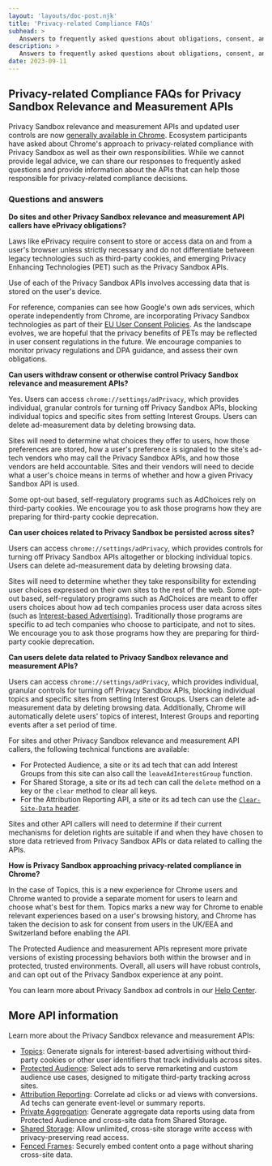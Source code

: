 ```yaml
---
layout: 'layouts/doc-post.njk'
title: 'Privacy-related Compliance FAQs'
subhead: >
   Answers to frequently asked questions about obligations, consent, and user controls.
description: >
   Answers to frequently asked questions about obligations, consent, and user controls.
date: 2023-09-11
---
```


## Privacy-related Compliance FAQs for Privacy Sandbox Relevance and Measurement APIs

Privacy Sandbox relevance and measurement APIs and updated user controls are
now
[generally available in Chrome](https://privacysandbox.com/intl/en_us/news/privacy-sandbox-for-the-web-reaches-general-availability).
Ecosystem participants have asked about Chrome's approach to privacy-related
compliance with Privacy Sandbox as well as their own responsibilities. While we
cannot provide legal advice, we can share our responses to frequently asked
questions and provide information about the APIs that can help those responsible
for privacy-related compliance decisions.

### Questions and answers

**Do sites and other Privacy Sandbox relevance and measurement API callers have ePrivacy obligations?**

Laws like ePrivacy require consent to store or access data on and from a user's
browser unless strictly necessary and do not differentiate between legacy
technologies such as third-party cookies, and emerging Privacy Enhancing
Technologies (PET) such as the Privacy Sandbox APIs.

Use of each of the Privacy Sandbox APIs involves accessing data that is stored
on the user's device.

For reference, companies can see how Google's own ads services, which operate
independently from Chrome, are incorporating Privacy Sandbox technologies as
part of their
[EU User Consent Policies](https://www.google.com/about/company/user-consent-policy-help/#:~:text=Do%20I%20need%20to%20follow%20this%20policy%20if%20I%20participate,and%20the%20UK.).
As the landscape evolves, we are hopeful that the privacy benefits of PETs may
be reflected in user consent regulations in the future. We encourage companies
to monitor privacy regulations and DPA guidance, and assess their own
obligations.

**Can users withdraw consent or otherwise control Privacy Sandbox relevance and measurement APIs?**

Yes. Users can access `chrome://settings/adPrivacy`, which provides individual,
granular controls for turning off Privacy Sandbox APIs, blocking individual
topics and specific sites from setting Interest Groups. Users can delete
ad-measurement data by deleting browsing data.

Sites will need to determine what choices they offer to users, how those
preferences are stored, how a user's preference is signaled to the site's
ad-tech vendors who may call the Privacy Sandbox APIs, and how those vendors are
held accountable. Sites and their vendors will need to decide what a user's
choice means in terms of whether and how a given Privacy Sandbox API is used.

Some opt-out based, self-regulatory programs such as AdChoices rely on third-party
cookies. We encourage you to ask those programs how they are preparing for
third-party cookie deprecation.

**Can user choices related to Privacy Sandbox be persisted across sites?**

Users can access `chrome://settings/adPrivacy`, which provides controls for turning
off Privacy Sandbox APIs altogether or blocking individual topics. Users can
delete ad-measurement data by deleting browsing data.

Sites will need to determine whether they take responsibility for extending
user choices expressed on their own sites to the rest of the web. Some opt-out
based, self-regulatory programs such as AdChoices are meant to offer users choices
about how ad tech companies process user data across sites (such as
[Interest-based Advertising](https://youradchoices.com/learn#learn-icon)).
Traditionally those programs are specific to ad tech companies who choose to
participate, and not to sites. We encourage you to ask those programs how they
are preparing for third-party cookie deprecation.

**Can users delete data related to Privacy Sandbox relevance and measurement APIs?**

Users can access `chrome://settings/adPrivacy`, which provides individual, granular
controls for turning off Privacy Sandbox APIs, blocking individual topics and
specific sites from setting Interest Groups. Users can delete ad-measurement
data by deleting browsing data. Additionally, Chrome will automatically delete
users' topics of interest, Interest Groups and reporting events after a set
period of time.

For sites and other Privacy Sandbox relevance and measurement API callers, the
following technical functions are available:

-   For Protected Audience, a site or its ad tech that can add Interest
    Groups from this site can also call the `leaveAdInterestGroup` function.
-   For Shared Storage, a site or its ad tech can call the `delete` method
    on a key or the `clear` method to clear all keys.
-   For the Attribution Reporting API, a site or its ad tech can use
    the
    [`Clear-Site-Data` header](https://developer.mozilla.org/docs/Web/HTTP/Headers/Clear-Site-Data).

Sites and other API callers will need to determine if their current mechanisms
for deletion rights are suitable if and when they have chosen to store data
retrieved from Privacy Sandbox APIs or data related to calling the APIs.

**How is Privacy Sandbox approaching privacy-related compliance in Chrome?**

In the case of Topics, this is a new experience for Chrome users and Chrome
wanted to provide a separate moment for users to learn and choose what's best
for them. Topics marks a new way for Chrome to enable relevant experiences based
on a user's browsing history, and Chrome has taken the decision to ask for
consent from users in the UK/EEA and Switzerland before enabling the API.

The Protected Audience and measurement APIs represent more private versions of
existing processing behaviors both within the browser and in protected, trusted
environments. Overall, all users will have robust controls, and can opt out of
the Privacy Sandbox experience at any point.

You can learn more about Privacy Sandbox ad controls in our
[Help Center](https://support.google.com/chrome/answer/13355898#zippy=%2Cmanage-ad-topics).

## More API information

Learn more about the Privacy Sandbox relevance and measurement APIs:

-   [Topics](/docs/privacy-sandbox/topics/):
    Generate signals for interest-based advertising without third-party cookies
    or other user identifiers that track individuals across sites.
-   [Protected Audience](/docs/privacy-sandbox/protected-audience/):
    Select ads to serve remarketing and custom audience use cases, designed to
    mitigate third-party tracking across sites.
-   [Attribution Reporting](/docs/privacy-sandbox/attribution-reporting/):
    Correlate ad clicks or ad views with conversions. Ad techs can generate
    event-level or summary reports.
-   [Private Aggregation](/docs/privacy-sandbox/private-aggregation/):
    Generate aggregate data reports using data from Protected Audience and
    cross-site data from Shared Storage.
-   [Shared Storage](/docs/privacy-sandbox/shared-storage/):
    Allow unlimited, cross-site storage write access with privacy-preserving
    read access.
-   [Fenced Frames](/docs/privacy-sandbox/fenced-frame/):
    Securely embed content onto a page without sharing cross-site data.